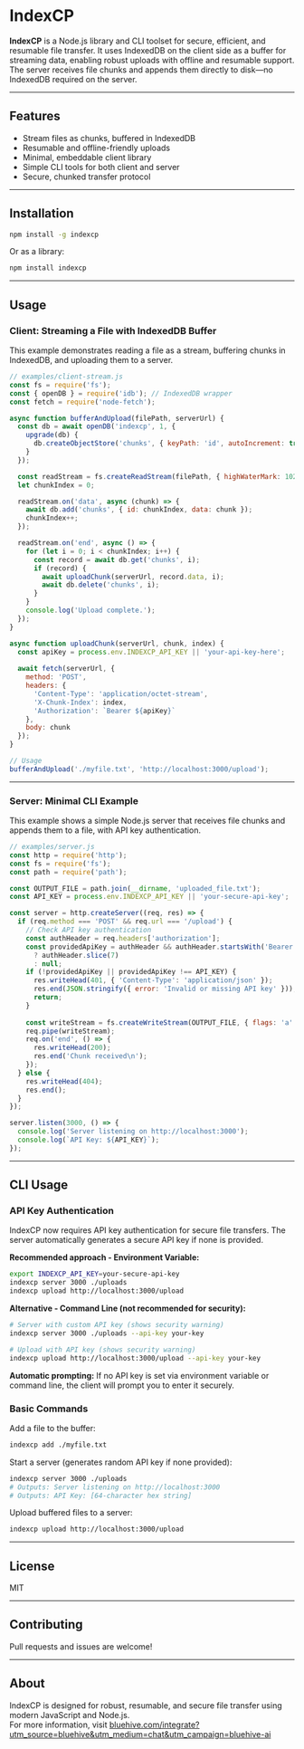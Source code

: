 
# IndexCP

**IndexCP** is a Node.js library and CLI toolset for secure, efficient, and resumable file transfer. It uses IndexedDB on the client side as a buffer for streaming data, enabling robust uploads with offline and resumable support. The server receives file chunks and appends them directly to disk—no IndexedDB required on the server.

---

## Features

- Stream files as chunks, buffered in IndexedDB
- Resumable and offline-friendly uploads
- Minimal, embeddable client library
- Simple CLI tools for both client and server
- Secure, chunked transfer protocol

---

## Installation

```bash
npm install -g indexcp
```

Or as a library:

```bash
npm install indexcp
```

---

## Usage

### Client: Streaming a File with IndexedDB Buffer

This example demonstrates reading a file as a stream, buffering chunks in IndexedDB, and uploading them to a server.

```javascript
// examples/client-stream.js
const fs = require('fs');
const { openDB } = require('idb'); // IndexedDB wrapper
const fetch = require('node-fetch');

async function bufferAndUpload(filePath, serverUrl) {
  const db = await openDB('indexcp', 1, {
    upgrade(db) {
      db.createObjectStore('chunks', { keyPath: 'id', autoIncrement: true });
    }
  });

  const readStream = fs.createReadStream(filePath, { highWaterMark: 1024 * 1024 }); // 1MB chunks
  let chunkIndex = 0;

  readStream.on('data', async (chunk) => {
    await db.add('chunks', { id: chunkIndex, data: chunk });
    chunkIndex++;
  });

  readStream.on('end', async () => {
    for (let i = 0; i < chunkIndex; i++) {
      const record = await db.get('chunks', i);
      if (record) {
        await uploadChunk(serverUrl, record.data, i);
        await db.delete('chunks', i);
      }
    }
    console.log('Upload complete.');
  });
}

async function uploadChunk(serverUrl, chunk, index) {
  const apiKey = process.env.INDEXCP_API_KEY || 'your-api-key-here';
  
  await fetch(serverUrl, {
    method: 'POST',
    headers: { 
      'Content-Type': 'application/octet-stream', 
      'X-Chunk-Index': index,
      'Authorization': `Bearer ${apiKey}`
    },
    body: chunk
  });
}

// Usage
bufferAndUpload('./myfile.txt', 'http://localhost:3000/upload');
```

---

### Server: Minimal CLI Example

This example shows a simple Node.js server that receives file chunks and appends them to a file, with API key authentication.

```javascript
// examples/server.js
const http = require('http');
const fs = require('fs');
const path = require('path');

const OUTPUT_FILE = path.join(__dirname, 'uploaded_file.txt');
const API_KEY = process.env.INDEXCP_API_KEY || 'your-secure-api-key';

const server = http.createServer((req, res) => {
  if (req.method === 'POST' && req.url === '/upload') {
    // Check API key authentication
    const authHeader = req.headers['authorization'];
    const providedApiKey = authHeader && authHeader.startsWith('Bearer ') 
      ? authHeader.slice(7) 
      : null;
    if (!providedApiKey || providedApiKey !== API_KEY) {
      res.writeHead(401, { 'Content-Type': 'application/json' });
      res.end(JSON.stringify({ error: 'Invalid or missing API key' }));
      return;
    }
    
    const writeStream = fs.createWriteStream(OUTPUT_FILE, { flags: 'a' });
    req.pipe(writeStream);
    req.on('end', () => {
      res.writeHead(200);
      res.end('Chunk received\n');
    });
  } else {
    res.writeHead(404);
    res.end();
  }
});

server.listen(3000, () => {
  console.log('Server listening on http://localhost:3000');
  console.log(`API Key: ${API_KEY}`);
});
```

---

## CLI Usage

### API Key Authentication

IndexCP now requires API key authentication for secure file transfers. The server automatically generates a secure API key if none is provided.

**Recommended approach - Environment Variable:**
```bash
export INDEXCP_API_KEY=your-secure-api-key
indexcp server 3000 ./uploads
indexcp upload http://localhost:3000/upload
```

**Alternative - Command Line (not recommended for security):**
```bash
# Server with custom API key (shows security warning)
indexcp server 3000 ./uploads --api-key your-key

# Upload with API key (shows security warning)  
indexcp upload http://localhost:3000/upload --api-key your-key
```

**Automatic prompting:**
If no API key is set via environment variable or command line, the client will prompt you to enter it securely.

### Basic Commands

Add a file to the buffer:

```bash
indexcp add ./myfile.txt
```

Start a server (generates random API key if none provided):

```bash
indexcp server 3000 ./uploads
# Outputs: Server listening on http://localhost:3000
# Outputs: API Key: [64-character hex string]
```

Upload buffered files to a server:

```bash
indexcp upload http://localhost:3000/upload
```

---

## License

MIT

---

## Contributing

Pull requests and issues are welcome!

---

## About

IndexCP is designed for robust, resumable, and secure file transfer using modern JavaScript and Node.js.  
For more information, visit [bluehive.com/integrate?utm_source=bluehive&utm_medium=chat&utm_campaign=bluehive-ai](https://bluehive.com/integrate?utm_source=bluehive&utm_medium=chat&utm_campaign=bluehive-ai)
```
